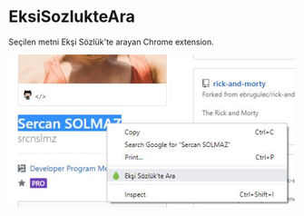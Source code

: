 # EksiSozlukteAra
Seçilen metni Ekşi Sözlük'te arayan Chrome extension.

![alt text](https://raw.githubusercontent.com/srcnslmz/EksiSozlukteAra/master/screen.JPG)
